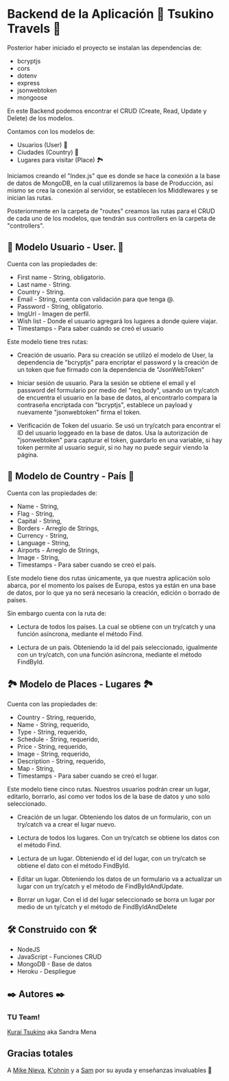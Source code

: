 # Backend de la Aplicación 🚀 Tsukino Travels 🚀

Posterior haber iniciado el proyecto se instalan las dependencias de:
* bcryptjs
* cors
* dotenv
* express
* jsonwebtoken
* mongoose

En este Backend podemos encontrar el CRUD (Create, Read, Update y Delete) de los modelos.

Contamos con los modelos de:
* Usuarios (User) 👤
* Ciudades (Country) 🌇
* Lugares para visitar (Place) 🏞

Iniciamos creando el "Index.js" que es donde se hace la conexión a la base de datos de MongoDB, en la cual utilizaremos la base de Producción, así mismo se crea la conexión al servidor, se establecen los Middlewares y se inician las rutas. 

Posteriormente en la carpeta de "routes" creamos las rutas para el CRUD de cada uno de los modelos, que tendrán sus controllers en la carpeta de "controllers".

## 👤 Modelo Usuario - User. 👤

Cuenta con las propiedades de:

* First name - String, obligatorio.
* Last name - String.
* Country - String.
* Email - String, cuenta con validación para que tenga @.
* Password - String, obligatorio.
* ImgUrl - Imagen de perfil.
* Wish list - Donde el usuario agregará los lugares a donde quiere viajar.
* Timestamps - Para saber cuándo se creó el usuario

Este modelo tiene tres rutas:

* Creación de usuario. 
Para su creación se utilizó el modelo de User, la dependencia de "bcryptjs" para encriptar el password y la creación de un token que fue firmado con la dependencia de "JsonWebToken"

* Iniciar sesión de usuario.
Para la sesión se obtiene el email y el password del formulario por medio del "req.body", usando un try/catch de encuentra el usuario en la base de datos, al encontrarlo compara la contraseña encriptada con "bcryptjs", establece un payload y nuevamente "jsonwebtoken" firma el token.

* Verificación de Token del usuario.
Se usó un try/catch para encontrar el ID del usuario loggeado en la base de datos.
Usa la autorización de "jsonwebtoken" para capturar el token, guardarlo en una variable, si hay token permite al usuario seguir, si no hay no puede seguir viendo la página.

## 🌇 Modelo de Country - País 🌇

Cuenta con las propiedades de:

* Name - String,
* Flag - String,
* Capital - String,
* Borders - Arreglo de Strings,
* Currency - String,
* Language - String,
* Airports - Arreglo de Strings,
* Image - String,
* Timestamps - Para saber cuando se creó el país.

Este modelo tiene dos rutas únicamente, ya que nuestra aplicación solo abarca, por el momento los países de Europa, estos ya están en una base de datos, por lo que ya no será necesario la creación, edición o borrado de países.

Sin embargo cuenta con la ruta de: 

* Lectura de todos los países. La cual se obtiene con un try/catch y una función asíncrona, mediante el método Find.

* Lectura de un país. Obteniendo la id del país seleccionado, igualmente con un try/catch, con una función asíncrona, mediante el método FindById.

## 🏞 Modelo de Places - Lugares 🏞

Cuenta con las propiedades de:

* Country - String, requerido,
* Name - String, requerido,
* Type - String, requerido,
* Schedule - String, requerido, 
* Price - String, requerido,
* Image - String, requerido,
* Description - String, requerido,
* Map - String,
* Timestamps - Para saber cuando se creó el lugar.

Este modelo tiene cinco rutas. Nuestros usuarios podrán crear un lugar, editarlo, borrarlo, así como ver todos los de la base de datos y uno solo seleccionado.

* Creación de un lugar. Obteniendo los datos de un formulario, con un try/catch va a crear el lugar nuevo.

* Lectura de todos los lugares. Con un try/catch se obtiene los datos con el método Find.

* Lectura de un lugar. Obteniendo el id del lugar, con un try/catch se obtiene el dato con el método FindById.

* Editar un lugar. Obteniendo los datos de un formulario va a actualizar un lugar con un try/catch y el método de FindByIdAndUpdate.

* Borrar un lugar. Con el id del lugar seleccionado se borra un lugar por medio de un ty/catch y el método de FindByIdAndDelete

## 🛠 Construido con 🛠

* NodeJS
* JavaScript - Funciones CRUD
* MongoDB - Base de datos
* Heroku - Despliegue

## ✒️ Autores ✒️
### TU Team!
[Kurai Tsukino](https://github.com/KuraiTsukino) aka Sandra Mena

## Gracias totales

A [Mike Nieva](https://github.com/mikenieva), [K'ohnin](https://github.com/konhin2) y a [Sam](https://github.com/ta-web-mex) por su ayuda y enseñanzas invaluables 🥰